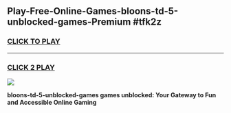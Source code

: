
## Play-Free-Online-Games-bloons-td-5-unblocked-games-Premium #tfk2z
<h3>
<a href="https://premium.freeplayer.one?title=bloons-td-5-unblocked-games&ref=8M">CLICK TO PLAY</a></h3>
<hr>

<h3>
<a href="https://premium.freeplayer.one?title=bloons-td-5-unblocked-games&ref=8M">CLICK 2 PLAY</a>
  
</h3>

<a href="https://premium.freeplayer.one?title=bloons-td-5-unblocked-games&ref=8M"><img src="https://clearcache.store/games.png"></a>


**bloons-td-5-unblocked-games games unblocked: Your Gateway to Fun and Accessible Online Gaming**
